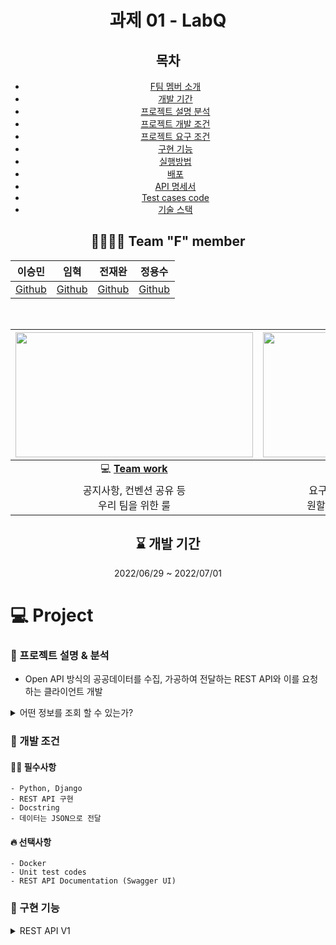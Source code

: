 

<div align="center">

  # 과제 01 - LabQ




## 목차
- [F팀 멤버 소개](#-team-f-member)  
- [개발 기간](#--개발-기간--)  
- [프로젝트 설명 분석](#-프로젝트-설명--분석)
- [프로젝트 개발 조건](#-개발-조건)  
- [프로젝트 요구 조건](#-요구-조건)    
- [구현 기능](#구현-기능)  
- [실행방법](#-실행방법)
- [배포](#-배포)
- [API 명세서](#api-명세서)  
- [Test cases code](#테스트-케이스)  
- [기술 스택](#사용된-기술-스택)  


<div align="center">  

## 👨‍👨‍👦‍👦 Team "F" member  

|이승민|임혁|전재완|정용수|
|:------:|:------:|:------:|:------:|
|[Github](https://github.com/SMin1620) | [Github](https://github.com/Cat-Nile) | [Github](https://github.com/iamjaewhan) | [Github](https://github.com/blueknarr) |

  <br>



| <img height="200" width="380" src="https://retaintechnologies.com/wp-content/uploads/2020/04/Project-Management-Mantenimiento-1.jpg"> | <img height="200" width="330" src="https://encrypted-tbn0.gstatic.com/images?q=tbn:ANd9GcTGElLjafMUhHglmqwh9lRh_sVzOCQyBiPNfQ&usqp=CAU"> |
| :----------------------------------------------------------: | :----------------------------------------------------------: |
| 💻 [**Team work**](https://www.notion.so/c7edd2a8004a4fc894f04b939db39861) | 📒 [**Project page**](https://www.notion.so/Team-F-3f553f413ee14b389da0641d8bb4d99e) |
|        공지사항, 컨벤션 공유 등<br> 우리 팀을 위한 룰        | 요구사항 분석, 정보 공유 및<br> 원할한 프로젝트를 위해 사용  |

  </div> 

  <h2> ⌛ 개발 기간  </h2> 
  2022/06/29  ~ 2022/07/01 

  </div> 


# 💻 Project
  ### 💭 프로젝트 설명 & 분석
  - Open API 방식의 공공데이터를 수집, 가공하여 전달하는 REST API와 이를 요청하는 클라이언트 개발

<details>
  <summary>어떤 정보를 조회 할 수 있는가?</summary>
<div markdown="1">


- 서울시 하수관로 수위 현황
  
  - 요청 인자
    
    - TYPE : 요청하는 데이터의 타입으로, JSON 타입 데이터를 요청한다.
    - START_INDEX / END_INDEX : 데이터 행의 시작과 끝 번호이다.
    - GUBN : 조회하고자 하는 지역명 코드이다.
- 서울시 강우량 정보
  
  - 요청인자
  
    - TYPE : 요청하는 데이터의 타입으로, JSON 타입 데이터를 요청한다.
    - START_INDEX / END_INDEX : 데이터 행의 시작과 끝 번호이다.
    - GU_NAME : 조회하고자 하는 지역명이다.

</div>
</details>


  ### 🚥 개발 조건 

  #### 🙆‍♂️ 필수사항  
    - Python, Django  
    - REST API 구현
    - Docstring
    - 데이터는 JSON으로 전달
  #### 🔥 선택사항
    - Docker  
    - Unit test codes  
    - REST API Documentation (Swagger UI)  



### 💫 구현 기능

<details>
  <summary>REST API V1</summary>
<div markdown="1">

  - 필수  

    - 구분 코드(GUBN)로 하수관로 함께 서울시 하수관로 수위 현황과 강우량 정보를 결합하여 데이터를 JSON으로 보낸다.

- 서버


    - 구분 코드(GUBN)에 맞는 서울시 하수관로 수위 현황 및 강우량 정보를 결합하여 client에게 필터링한 데이터를 JSON 형식으로 반환한다.

    - ```text
        #request URI : /api/rainfall-drain/?gubn=1
        #response 
        { 
        'REQUEST_TIME': '2022-06-30 11:53:02.0',  (datetime.datetime.now())
        'GUBN':1
        'GU_NAME': '종로구',
        'RAINFALL_DATA': {
            'DATA_NUM' : 2,
        	'ROW' :[
        			{'GU_CODE': 110.0,
        			 'RAINFALL10': '0',
        			 'RAINGAUGE_CODE': 1002.0,
        			 'RAINGAUGE_NAME': '부암동',
        			 'RECEIVE_TIME': '2022-06-30 11:49'},
                      ...
        			]
             },
         'DRAINPIPE_DATA': {
                'DATA_NUM' :4,
        		'ROW' :[
        				{'GUBN': '01',
        				'IDN': '01-0001',
        				'MEA_WAL': 0.63,
        				'MEA_YMD': '2022-06-30 11:53:02.0',
        				'SIG_STA': '통신양호'},
        				...
        				]
        		}
        }
        ```

        

- 클라이언트


    - 구분 코드(GUBN)와 함께 API를 호출한다.
    - request method : GET
    - URL : domain/api/rainfall-drain
    - Query String(key = value)
        - gubn=int : 조회할 구의 구분 코드를 입력한다. 입력 값은 정수로 유효 값은 1부터 25이다.

    


- 
    ## 실행 방법

    ```
    📌 Dependency
    
    # 로컬에서 바로 서버 구동
    pip install -r requirements.txt
    python manage.py runserver
    
    # 도커 실행
    pip install docker
    pip install docker-compose
    docker-compose up -d
    ```

    

    ## 🔥 배포

    docker를 이용해 프로젝트 api를 컨테이너화 하여 GCP에 배포했습니다  

    [API Link](http://34.64.83.224:8000/api/rainfall-drop/?gubn=1)

    

    ## API 명세서  

    [API 명세서 (Swagger)](http://34.64.83.224:8000/swagger/)

    

    ## 테스트 케이스

    Pytest-Django로 구현 된 28개의 테스트 구현

    - 성공 케이스: 25개 (통과)
    - 실패 케이스: 3개 (통과)

    

    ## 사용된 기술 스택

> - Back-End :  <img src="https://img.shields.io/badge/Python 3.10-3776AB?style=flat&logo=Python&logoColor=white"/>&nbsp;<img src="https://img.shields.io/badge/Django 4.0.4-092E20?style=flat&logo=Django&logoColor=white"/>&nbsp;<img src="https://img.shields.io/badge/Django-DRF 3.13.1-009287?style=flat&logo=Django&logoColor=white"/>&nbsp;<img src="https://img.shields.io/badge/Docker 20.10.14-2496ED?style=flat&logo=docker&logoColor=white"/>
> 
> - ETC　　　:  <img src="https://img.shields.io/badge/Git-F05032?style=flat-badge&logo=Git&logoColor=white"/>&nbsp;<img src="https://img.shields.io/badge/Github-181717?style=flat-badge&logo=Github&logoColor=white"/>&nbsp;<img src="https://img.shields.io/badge/Swagger-FF6C37?style=flat-badge&logo=Swagger&logoColor=white"/>&nbsp;<img src="https://img.shields.io/badge/GoogleCloud-%234285F4.svg?style=for-the-badge&logo=google-cloud&logoColor=white"/>



